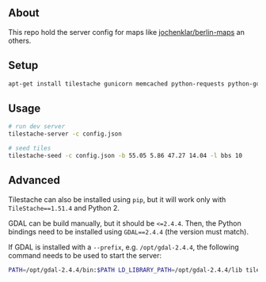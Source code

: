 About
-----

This repo hold the server config for maps like [jochenklar/berlin-maps](https://github.com/jochenklar/berlin-maps) an others.


Setup
-----

```bash
apt-get install tilestache gunicorn memcached python-requests python-gdal gdal-bin
```

Usage
-----

```bash
# run dev server
tilestache-server -c config.json

# seed tiles
tilestache-seed -c config.json -b 55.05 5.86 47.27 14.04 -l bbs 10
```

Advanced
--------

Tilestache can also be installed using `pip`, but it will work only with `TileStache==1.51.4` and Python 2.

GDAL can be build manually, but it should be `<=2.4.4`. Then, the Python bindings need to be installed using `GDAL==2.4.4` (the version must match).

If GDAL is installed with a `--prefix`, e.g. `/opt/gdal-2.4.4`, the following command needs to be used to start the server:

```bash
PATH=/opt/gdal-2.4.4/bin:$PATH LD_LIBRARY_PATH=/opt/gdal-2.4.4/lib tilestache-server -c config.json
```
